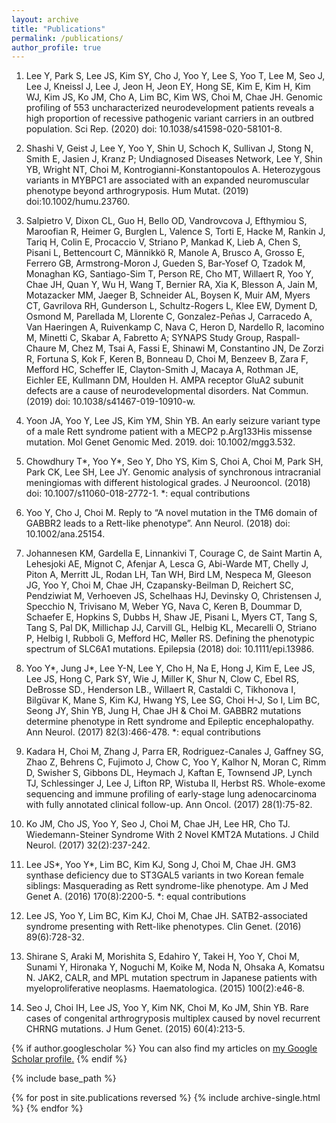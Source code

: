 ```yaml
---
layout: archive
title: "Publications"
permalink: /publications/
author_profile: true
---
```

1.	Lee Y, Park S, Lee JS, Kim SY, Cho J, Yoo Y, Lee S, Yoo T, Lee M, Seo J, Lee J, Kneissl J, Lee J, Jeon H, Jeon EY, Hong SE, Kim E, Kim H, Kim WJ, Kim JS, Ko JM, Cho A, Lim BC, Kim WS, Choi M, Chae JH. Genomic profiling of 553 uncharacterized neurodevelopment patients reveals a high proportion of recessive pathogenic variant carriers in an outbred population. Sci Rep. (2020) doi: 10.1038/s41598-020-58101-8.

2.	Shashi V, Geist J, Lee Y, Yoo Y, Shin U, Schoch K, Sullivan J, Stong N, Smith E, Jasien J, Kranz P; Undiagnosed Diseases Network, Lee Y, Shin YB, Wright NT, Choi M, Kontrogianni-Konstantopoulos A. Heterozygous variants in MYBPC1 are associated with an expanded neuromuscular phenotype beyond arthrogryposis. Hum Mutat. (2019) doi:10.1002/humu.23760.

3.	Salpietro V, Dixon CL, Guo H, Bello OD, Vandrovcova J, Efthymiou S, Maroofian R, Heimer G, Burglen L, Valence S, Torti E, Hacke M, Rankin J, Tariq H, Colin E, Procaccio V, Striano P, Mankad K, Lieb A, Chen S, Pisani L, Bettencourt C, Männikkö R, Manole A, Brusco A, Grosso E, Ferrero GB, Armstrong-Moron J, Gueden S, Bar-Yosef O, Tzadok M, Monaghan KG, Santiago-Sim T, Person RE, Cho MT, Willaert R, Yoo Y, Chae JH, Quan Y, Wu H, Wang T, Bernier RA, Xia K, Blesson A, Jain M, Motazacker MM, Jaeger B, Schneider AL, Boysen K, Muir AM, Myers CT, Gavrilova RH, Gunderson L, Schultz-Rogers L, Klee EW, Dyment D, Osmond M, Parellada M, Llorente C, Gonzalez-Peñas J, Carracedo A, Van Haeringen A, Ruivenkamp C, Nava C, Heron D, Nardello R, Iacomino M, Minetti C, Skabar A, Fabretto A; SYNAPS Study Group, Raspall-Chaure M, Chez M, Tsai A, Fassi E, Shinawi M, Constantino JN, De Zorzi R, Fortuna S, Kok F, Keren B, Bonneau D, Choi M, Benzeev B, Zara F, Mefford HC, Scheffer IE, Clayton-Smith J, Macaya A, Rothman JE, Eichler EE, Kullmann DM, Houlden H. AMPA receptor GluA2 subunit defects are a cause of neurodevelopmental disorders. Nat Commun. (2019) doi: 10.1038/s41467-019-10910-w.

4.	Yoon JA, Yoo Y, Lee JS, Kim YM, Shin YB. An early seizure variant type of a male Rett syndrome patient with a MECP2 p.Arg133His missense mutation. Mol Genet Genomic Med. 2019. doi: 10.1002/mgg3.532.

5.	Chowdhury T*, Yoo Y*, Seo Y, Dho YS, Kim S, Choi A, Choi M, Park SH, Park CK, Lee SH, Lee JY. Genomic analysis of synchronous intracranial meningiomas with different histological grades. J Neurooncol. (2018) doi: 10.1007/s11060-018-2772-1. *: equal contributions

6.	Yoo Y, Cho J, Choi M. Reply to “A novel mutation in the TM6 domain of GABBR2 leads to a Rett-like phenotype”. Ann Neurol. (2018) doi: 10.1002/ana.25154.

7.	Johannesen KM, Gardella E, Linnankivi T, Courage C, de Saint Martin A, Lehesjoki AE, Mignot C, Afenjar A, Lesca G, Abi-Warde MT, Chelly J, Piton A, Merritt JL, Rodan LH, Tan WH, Bird LM, Nespeca M, Gleeson JG, Yoo Y, Choi M, Chae JH, Czapansky-Beilman D, Reichert SC, Pendziwiat M, Verhoeven JS, Schelhaas HJ, Devinsky O, Christensen J, Specchio N, Trivisano M, Weber YG, Nava C, Keren B, Doummar D, Schaefer E, Hopkins S, Dubbs H, Shaw JE, Pisani L, Myers CT, Tang S, Tang S, Pal DK, Millichap JJ, Carvill GL, Helbig KL, Mecarelli O, Striano P, Helbig I, Rubboli G, Mefford HC, Møller RS. Defining the phenotypic spectrum of SLC6A1 mutations. Epilepsia (2018) doi: 10.1111/epi.13986.

8.	Yoo Y*, Jung J*, Lee Y-N, Lee Y, Cho H, Na E, Hong J, Kim E, Lee JS, Lee JS, Hong C, Park SY, Wie J, Miller K, Shur N, Clow C, Ebel RS, DeBrosse SD., Henderson LB., Willaert R, Castaldi C, Tikhonova I, Bilgüvar K, Mane S, Kim KJ, Hwang YS, Lee SG, Choi H-J, So I, Lim BC, Seong JY, Shin YB, Jung H, Chae JH & Choi M. GABBR2 mutations determine phenotype in Rett syndrome and Epileptic encephalopathy. Ann Neurol. (2017) 82(3):466-478. *: equal contributions

9.	Kadara H, Choi M, Zhang J, Parra ER, Rodriguez-Canales J, Gaffney SG, Zhao Z, Behrens C, Fujimoto J, Chow C, Yoo Y, Kalhor N, Moran C, Rimm D, Swisher S, Gibbons DL, Heymach J, Kaftan E, Townsend JP, Lynch TJ, Schlessinger J, Lee J, Lifton RP, Wistuba II, Herbst RS. Whole-exome sequencing and immune profiling of early-stage lung adenocarcinoma with fully annotated clinical follow-up. Ann Oncol. (2017) 28(1):75-82.

10.	Ko JM, Cho JS, Yoo Y, Seo J, Choi M, Chae JH, Lee HR, Cho TJ. Wiedemann-Steiner Syndrome With 2 Novel KMT2A Mutations. J Child Neurol. (2017) 32(2):237-242. 

11.	Lee JS*, Yoo Y*, Lim BC, Kim KJ, Song J, Choi M, Chae JH. GM3 synthase deficiency due to ST3GAL5 variants in two Korean female siblings: Masquerading as Rett syndrome-like phenotype. Am J Med Genet A. (2016) 170(8):2200-5. *: equal contributions

12.	Lee JS, Yoo Y, Lim BC, Kim KJ, Choi M, Chae JH. SATB2-associated syndrome presenting with Rett-like phenotypes. Clin Genet. (2016) 89(6):728-32.

13.	Shirane S, Araki M, Morishita S, Edahiro Y, Takei H, Yoo Y, Choi M, Sunami Y, Hironaka Y, Noguchi M, Koike M, Noda N, Ohsaka A, Komatsu N. JAK2, CALR, and MPL mutation spectrum in Japanese patients with myeloproliferative neoplasms. Haematologica. (2015) 100(2):e46-8.

14.	Seo J, Choi IH, Lee JS, Yoo Y, Kim NK, Choi M, Ko JM, Shin YB. Rare cases of congenital arthrogryposis multiplex caused by novel recurrent CHRNG mutations. J Hum Genet. (2015) 60(4):213-5.

{% if author.googlescholar %}
  You can also find my articles on <u><a href="{{author.googlescholar}}">my Google Scholar profile</a>.</u>
{% endif %}

{% include base_path %}

{% for post in site.publications reversed %}
  {% include archive-single.html %}
{% endfor %}
